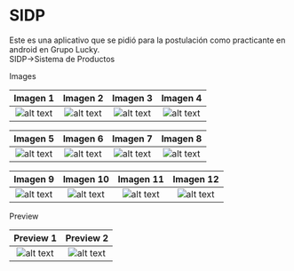 # SIDP
Este es una aplicativo que se pidió para la postulación como practicante en android en Grupo Lucky.  
SIDP->Sistema de Productos  

Images  

Imagen 1             	   |  Imagen 2	        				| Imagen 3		 		           | Imagen 4		        			 |
:-----------------------:|:-------------------------: | :-------------------------:|:-------------------------:|
![alt text][logo1] 		   |![alt text][logo2] 	    		|![alt text][logo3]	    		 |![alt text][logo4]	    	 |	

Imagen 5             	   |  Imagen 6					| Imagen 7		 		     | Imagen 8					 |
:-------------------------:|:-------------------------: | :-------------------------:|:-------------------------:|
![alt text][logo5] 		   |![alt text][logo6] 	 		|![alt text][logo7]			 |![alt text][logo8]		 |	

Imagen 9             	   |  Imagen 10					| Imagen 11		 		     | Imagen 12				 |
:-------------------------:|:-------------------------: | :-------------------------:|:-------------------------:|
![alt text][logo9] 		   |![alt text][logo10] 	 	|![alt text][logo11]		 |![alt text][logo12]		 |	


Preview  

Preview 1             	 |  Preview 2	        				|
:-----------------------:|:-------------------------: |
![alt text][gif1]       |![alt text][gif2] 	    |



[logo1]: https://github.com/puitiza/SIDP/blob/master/preview/images/1png.png?raw=true
[logo2]: https://github.com/puitiza/SIDP/blob/master/preview/images/2png.png?raw=true
[logo3]: https://github.com/puitiza/SIDP/blob/master/preview/images/3png.png?raw=true
[logo4]: https://github.com/puitiza/SIDP/blob/master/preview/images/4png.png?raw=true
[logo5]: https://github.com/puitiza/SIDP/blob/master/preview/images/5png.png?raw=true
[logo6]: https://github.com/puitiza/SIDP/blob/master/preview/images/6png.png?raw=true
[logo7]: https://github.com/puitiza/SIDP/blob/master/preview/images/7png.png?raw=true
[logo8]: https://github.com/puitiza/SIDP/blob/master/preview/images/8png.png?raw=true
[logo9]: https://github.com/puitiza/SIDP/blob/master/preview/images/9png.png?raw=true
[logo10]: https://github.com/puitiza/SIDP/blob/master/preview/images/10png.png?raw=true
[logo11]: https://github.com/puitiza/SIDP/blob/master/preview/images/11png.png?raw=true
[logo12]: https://github.com/puitiza/SIDP/blob/master/preview/images/12png.png?raw=true

[gif1]: https://github.com/puitiza/SIDP/blob/master/preview/gifs/parte_1.gif=20x20
[gif2]: https://github.com/puitiza/SIDP/blob/master/preview/gifs/parte_2.gif=20x20
